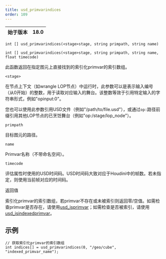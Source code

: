 ```yaml
---
title: usd_primvarindices
order: 109
---
```

| 始于版本 | 18.0 |
| --- | --- |

`int [] usd_primvarindices(<stage>stage, string primpath, string name)`

`int [] usd_primvarindices(<stage>stage, string primpath, string name, float timecode)`

此函数返回在指定图元上直接找到的索引化primvar的索引数组。

`<stage>`

在节点上下文（如wrangle LOP节点）中运行时，此参数可以是表示输入编号（从0开始）的整数，用于读取对应输入的舞台。该整数等效于引用特定输入的字符串形式，例如"opinput:0"。

您也可以使用此参数引用USD文件（例如"/path/to/file.usd"），或通过`op:`路径前缀引用其他LOP节点的已烹饪舞台（例如"op:/stage/lop_node"）。

`primpath`

目标图元的路径。

`name`

Primvar名称（不带命名空间）。

`timecode`

评估属性时使用的USD时间码。USD时间码大致对应于Houdini中的帧数。若未指定，则使用当前帧对应的时间码。

返回值

索引化primvar的索引数组，若primvar不存在或未被索引则返回零/空值。如需检查primvar是否存在，请使用[usd_isprimvar](./usd_isprimvar "检查图元是否具有指定名称的primvar。")；如需检查是否被索引，请使用[usd_isindexedprimvar](./usd_isindexedprimvar "检查USD图元上是否直接存在索引化primvar。")。

## 示例

```vex
// 获取索引化primvar的索引数组
int indices[] = usd_primvarindices(0, "/geo/cube", "indexed_primvar_name");

```

